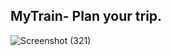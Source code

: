 ## MyTrain- Plan your trip.

![Screenshot (321)](https://user-images.githubusercontent.com/90344973/229333569-88c46c3f-a163-413c-976a-59b7cac17ec6.png)

